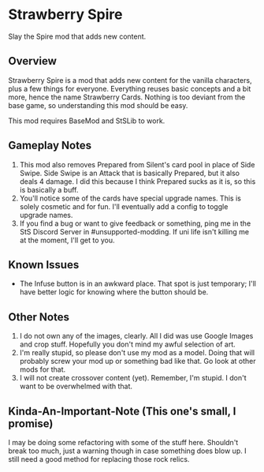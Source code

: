 # Strawberry Spire
Slay the Spire mod that adds new content.

## Overview
Strawberry Spire is a mod that adds new content for the vanilla characters, plus a few things for everyone. Everything reuses basic concepts and a bit more, hence the name Strawberry Cards. Nothing is too deviant from the base game, so understanding this mod should be easy.

This mod requires BaseMod and StSLib to work.

## Gameplay Notes
1. This mod also removes Prepared from Silent's card pool in place of Side Swipe. Side Swipe is an Attack that is basically Prepared, but it also deals 4 damage. I did this because I think Prepared sucks as it is, so this is basically a buff.
2. You'll notice some of the cards have special upgrade names. This is solely cosmetic and for fun. I'll eventually add a config to toggle upgrade names.
3. If you find a bug or want to give feedback or something, ping me in the StS Discord Server in #unsupported-modding. If uni life isn't killing me at the moment, I'll get to you.

## Known Issues
* The Infuse button is in an awkward place. That spot is just temporary; I'll have better logic for knowing where the button should be.

## Other Notes
1. I do not own any of the images, clearly. All I did was use Google Images and crop stuff. Hopefully you don't mind my awful selection of art.
2. I'm really stupid, so please don't use my mod as a model. Doing that will probably screw your mod up or something bad like that. Go look at other mods for that.
3. I will not create crossover content (yet). Remember, I'm stupid. I don't want to be overwhelmed with that.

## Kinda-An-Important-Note (This one's small, I promise)
I may be doing some refactoring with some of the stuff here. Shouldn't break too much, just a warning though in case something does blow up. I still need a good method for replacing those rock relics.